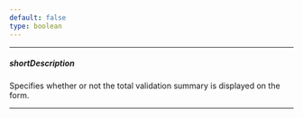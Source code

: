 ```yaml
---
default: false
type: boolean
---
```

---
##### shortDescription
Specifies whether or not the total validation summary is displayed on the form.

---
